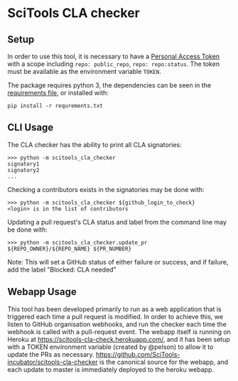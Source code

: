 # SciTools CLA checker

## Setup

In order to use this tool, it is necessary to have a [Personal Access Token](https://github.com/blog/1509-personal-api-tokens)
with a scope including ``repo: public_repo``, ``repo: repo:status``. The token must be available as the environment variable ``TOKEN``.


The package requires python 3, the dependencies can be seen in the [requirements file](requirements.txt), or installed with:

```
pip install -r requrements.txt
```


## CLI Usage

The CLA checker has the ability to print all CLA signatories:

```
>>> python -m scitools_cla_checker
signatory1
signatory2
...
```

Checking a contributors exists in the signatories may be done with:

```
>>> python -m scitools_cla_checker ${github_login_to_check}
<login> is in the list of contributors
```

Updating a pull request's CLA status and label from the command line may be done with:

```
>>> python -m scitools_cla_checker.update_pr ${REPO_OWNER}/${REPO_NAME} ${PR_NUMBER}
```

Note: This will set a GitHub status of either failure or success, and if failure, add the label "Blocked: CLA needed"


## Webapp Usage

This tool has been developed primarily to run as a web application that is triggered each time a pull request is modified.
In order to achieve this, we listen to GitHub organisation webhooks, and run the checker each time the webhook is called
with a pull-request event. The webapp itself is running on Heroku at https://scitools-cla-check.herokuapp.com/, and it has
been setup with a TOKEN environment variable (created by @pelson) to allow it to update the PRs as necessary. https://github.com/SciTools-incubator/scitools-cla-checker is the canonical source for the webapp, and each update to master is immediately deployed to the heroku webapp.


